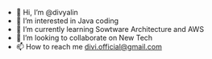 - 👋 Hi, I’m @divyalin
- 👀 I’m interested in Java coding
- 🌱 I’m currently learning Sowtware Architecture and AWS
- 💞️ I’m looking to collaborate on New Tech
- 📫 How to reach me divi.official@gmail.com

<!---
divyalin/divyalin is a ✨ special ✨ repository because its `README.md` (this file) appears on your GitHub profile.
You can click the Preview link to take a look at your changes.
--->
